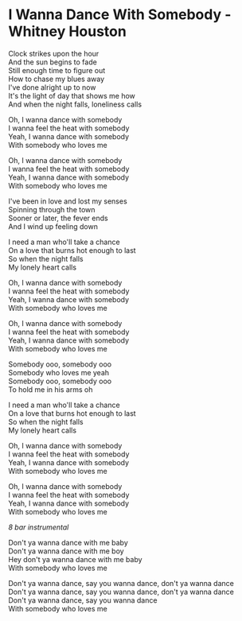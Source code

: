 # I Wanna Dance With Somebody - Whitney Houston

Clock strikes upon the hour\
And the sun begins to fade\
Still enough time to figure out\
How to chase my blues away\
I've done alright up to now\
It's the light of day that shows me how\
And when the night falls, loneliness calls

Oh, I wanna dance with somebody\
I wanna feel the heat with somebody\
Yeah, I wanna dance with somebody\
With somebody who loves me

Oh, I wanna dance with somebody\
I wanna feel the heat with somebody\
Yeah, I wanna dance with somebody\
With somebody who loves me

I've been in love and lost my senses\
Spinning through the town\
Sooner or later, the fever ends\
And I wind up feeling down

I need a man who'll take a chance\
On a love that burns hot enough to last\
So when the night falls\
My lonely heart calls

Oh, I wanna dance with somebody\
I wanna feel the heat with somebody\
Yeah, I wanna dance with somebody\
With somebody who loves me

Oh, I wanna dance with somebody\
I wanna feel the heat with somebody\
Yeah, I wanna dance with somebody\
With somebody who loves me

Somebody ooo, somebody ooo\
Somebody who loves me yeah\
Somebody ooo, somebody ooo\
To hold me in his arms oh

I need a man who'll take a chance\
On a love that burns hot enough to last\
So when the night falls\
My lonely heart calls

Oh, I wanna dance with somebody\
I wanna feel the heat with somebody\
Yeah, I wanna dance with somebody\
With somebody who loves me

Oh, I wanna dance with somebody\
I wanna feel the heat with somebody\
Yeah, I wanna dance with somebody\
With somebody who loves me

*8 bar instrumental*

Don't ya wanna dance with me baby\
Don't ya wanna dance with me boy\
Hey don't ya wanna dance with me baby\
With somebody who loves me

Don't ya wanna dance, say you wanna dance, don't ya wanna dance\
Don't ya wanna dance, say you wanna dance, don't ya wanna dance\
Don't ya wanna dance, say you wanna dance\
With somebody who loves me